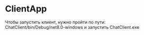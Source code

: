 # ClientApp
 
Чтобы запустить клиент, нужно пройти по пути: ChatClient/bin/Debug/net8.0-windows и запустить ChatClient.exe
